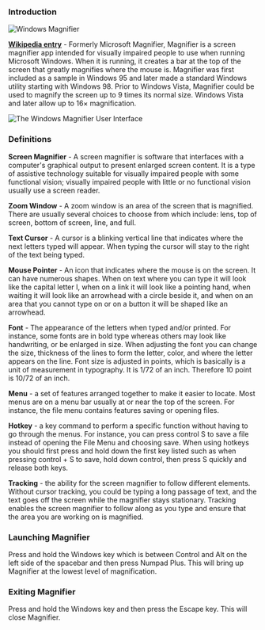 ### Introduction
![Windows Magnifier](https://upload.wikimedia.org/wikipedia/en/3/34/Windows_Magnifier.png "Magnifier")

**[Wikipedia entry](https://en.wikipedia.org/wiki/Magnifier_\(Windows\))** - 
Formerly Microsoft Magnifier, Magnifier is a screen magnifier app intended for visually impaired people to use when running Microsoft Windows. When it is running, it creates a bar at the top of the screen that greatly magnifies where the mouse is. Magnifier was first included as a sample in Windows 95 and later made a standard Windows utility starting with Windows 98. Prior to Windows Vista, Magnifier could be used to magnify the screen up to 9 times its normal size. Windows Vista and later allow up to 16× magnification.

![The Windows Magnifier User Interface](https://docs.microsoft.com/en-us/windows-insider/at-home/images/18932-4.png "Magnifier User Interface")

### Definitions

**Screen Magnifier** - A screen magnifier is software that interfaces with a computer's graphical output to present enlarged screen content. It is a type of assistive technology suitable for visually impaired people with some functional vision; visually impaired people with little or no functional vision usually use a screen reader.

**Zoom Window** - A zoom window is an area of the screen that is magnified. There are usually several choices to choose from which include: lens, top of screen, bottom of screen, line, and full.

**Text Cursor** - A cursor is a blinking vertical line that indicates where the next letters typed will appear. When typing the cursor will stay to the right of the text being typed.

**Mouse Pointer** - An icon that indicates where the mouse is on the screen. It can have numerous shapes. When on text where you can type it will look like the capital letter I, when on a link it will look like a pointing hand, when waiting it will look like an arrowhead with a circle beside it, and when on an area that you cannot type on or on a button it will be shaped like an arrowhead.

**Font** - The appearance of the letters when typed and/or printed. For instance, some fonts are in bold type whereas others may look like handwriting, or be enlarged in size. When adjusting the font you can change the size, thickness of the lines to form the letter, color, and where the letter appears on the line. Font size is adjusted in points, which is basically is a unit of measurement in typography. It is 1/72 of an inch. Therefore 10 point is 10/72 of an inch.

**Menu** - a set of features arranged together to make it easier to locate. Most menus are on a menu bar usually at or near the top of the screen. For instance, the file menu contains features saving or opening files.

**Hotkey** - a key command to perform a specific function without having to go through the menus. For instance, you can press control S to save a file instead of opening the File Menu and choosing save. When using hotkeys you should first press and hold down the first key listed such as when pressing control + S to save, hold down control, then press S quickly and release both keys.

**Tracking** - the ability for the screen magnifier to follow different elements. Without cursor tracking, you could be typing a long passage of text, and the text goes off the screen while the magnifier stays stationary. Tracking enables the screen magnifier to follow along as you type and ensure that the area you are working on is magnified.

### Launching Magnifier

Press and hold the Windows key which is between Control and Alt on the left side of the spacebar and then press Numpad Plus. This will bring up Magnifier at the lowest level of magnification.

### Exiting Magnifier

Press and hold the Windows key and then press the Escape key. This will close Magnifier.
